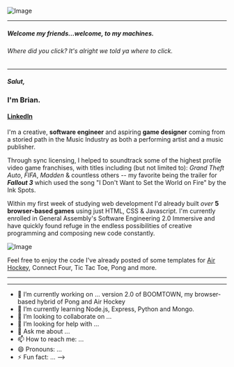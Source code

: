 ![Image](https://i.pinimg.com/originals/92/b1/a5/92b1a50122d10fafad7e9942f4af4c63.gif)
***
##### Welcome my friends...welcome, to my machines.
###### Where did you _click_? It's alright we told ya where to click.
***
##### Salut, 
### I'm Brian.

#### [LinkedIn](https://www.linkedin.com/in/bcherchiglia)

I'm a creative, **software engineer** and aspiring **game designer** coming from a storied path in the Music Industry as both a performing artist and a music publisher. 

Through sync licensing, I helped to soundtrack some of the highest profile video game franchises, with titles including (but not limited to): _Grand Theft Auto_, _FIFA_, _Madden_ & countless others -- my favorite being the trailer for **_Fallout 3_** which used the song "I Don't Want to Set the World on Fire" by the Ink Spots.

Within my first week of studying web development I'd already built _over_ **5 browser-based games** using just HTML, CSS & Javascript. I'm currently enrolled in General Assembly's Software Engineering 2.0 Immersive and have quickly found refuge in the endless possibilities of creative programming and composing new code constantly.

![Image](https://media2.giphy.com/media/jnUIIl07N6KFpHl3DH/giphy.gif?cid=ecf05e47fxvd614005bf7cknw7m9o6cobjw1771uxaxdqmoi&ep=v1_gifs_search&rid=giphy.gif&ct=g)

Feel free to enjoy the code I've already posted of some templates for [Air Hockey](https://boomtown.surge.sh), Connect Four, Tic Tac Toe, Pong and more.

***
***
- 🔭 I’m currently working on ... version 2.0 of BOOMTOWN, my browser-based hybrid of Pong and Air Hockey
- 🌱 I’m currently learning Node.js, Express, Python and Mongo.
- 👯 I’m looking to collaborate on ...
- 🤔 I’m looking for help with ...
- 💬 Ask me about ...
- 📫 How to reach me: ...
- 😄 Pronouns: ...
- ⚡ Fun fact: ...
-->
